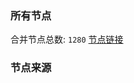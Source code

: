 ### 所有节点
合并节点总数: `1280`
[节点链接](https://raw.githubusercontent.com/rzhy1/11/master/sub/sub_merge_base64.txt)

### 节点来源
